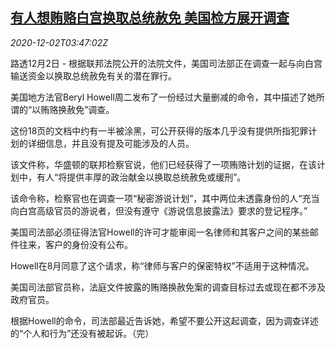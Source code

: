 <!--1606883001000-->
[有人想贿赂白宫换取总统赦免 美国检方展开调查](https://cn.reuters.com/article/us-wh-bribery-prosecutor-probe-1202-idCNKBS28C0CB)
------

<div><i>2020-12-02T03:47:02Z</i></div><p>路透12月2日 - 根据联邦法院公开的法院文件，美国司法部正在调查一起与向白宫输送资金以换取总统赦免有关的潜在罪行。</p><p>美国地方法官Beryl Howell周二发布了一份经过大量删减的命令，其中描述了她所谓的“以贿赂换赦免”调查。</p><p>这份18页的文档中约有一半被涂黑，可公开获得的版本几乎没有提供所指犯罪计划的详细信息，并且没有提及可能涉及的人员。</p><p>该文件称，华盛顿的联邦检察官说，他们已经获得了一项贿赂计划的证据，在该计划中，有人“将提供丰厚的政治献金以换取总统赦免或缓刑”。</p><p>该命令称，检察官也在调查一项“秘密游说计划”，其中两位未透露身份的人“充当向白宫高级官员的游说者，但没有遵守《游说信息披露法》要求的登记程序。”</p><p>美国司法部必须征得法官Howell的许可才能审阅一名律师和其客户之间的某些邮件往来，客户的身份没有公布。</p><p>Howell在8月同意了这个请求，称“律师与客户的保密特权”不适用于这种情况。</p><p>美国司法部官员称，法庭文件披露的贿赂换赦免案的调查目标过去或现在都不涉及政府官员。</p><p>根据Howell的命令，司法部最近告诉她，希望不要公开这起调查，因为调查详述的“个人和行为”还没有被起诉。（完）</p>
